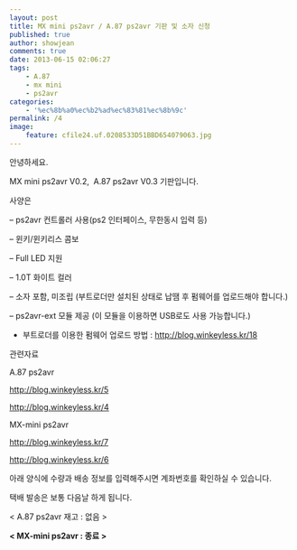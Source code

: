 ```yaml
---
layout: post
title: MX mini ps2avr / A.87 ps2avr 기판 및 소자 신청
published: true
author: showjean
comments: true
date: 2013-06-15 02:06:27
tags:
    - A.87
    - mx mini
    - ps2avr
categories:
    - '%ec%8b%a0%ec%b2%ad%ec%83%81%ec%8b%9c'
permalink: /4
image:
    feature: cfile24.uf.0208533D51BBD654079063.jpg
---
```

안녕하세요.





MX mini ps2avr V0.2, &nbsp;A.87 ps2avr V0.3 기판입니다.





사양은&nbsp;



&#8211; ps2avr 컨트롤러 사용(ps2 인터페이스, 무한동시 입력 등)



&#8211; 윈키/윈키리스 콤보



&#8211; Full LED 지원



&#8211; 1.0T 화이트 컬러



&#8211; 소자 포함, 미조립 (부트로더만 설치된 상태로 납땜 후 펌웨어를 업로드해야 합니다.)



&#8211; ps2avr-ext 모듈 제공 (이 모듈을 이용하면 USB로도 사용 가능합니다.)



* 부트로더를 이용한 펌웨어 업로드 방법 : http://blog.winkeyless.kr/18





관련자료



A.87 ps2avr



http://blog.winkeyless.kr/5



http://blog.winkeyless.kr/4







MX-mini ps2avr



http://blog.winkeyless.kr/7



http://blog.winkeyless.kr/6











아래 양식에 수량과 배송 정보를 입력해주시면 계좌번호를 확인하실 수 있습니다.



택배 발송은 보통 다음날 하게 됩니다.&nbsp;








  












  









  < A.87 ps2avr 재고 : 없음&nbsp;>&nbsp;





**< MX-mini ps2avr : 종료 >**&nbsp;
